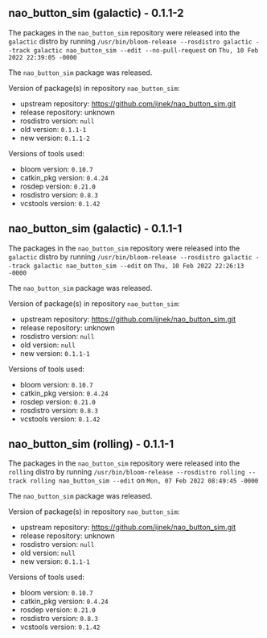 ## nao_button_sim (galactic) - 0.1.1-2

The packages in the `nao_button_sim` repository were released into the `galactic` distro by running `/usr/bin/bloom-release --rosdistro galactic --track galactic nao_button_sim --edit --no-pull-request` on `Thu, 10 Feb 2022 22:39:05 -0000`

The `nao_button_sim` package was released.

Version of package(s) in repository `nao_button_sim`:

- upstream repository: https://github.com/ijnek/nao_button_sim.git
- release repository: unknown
- rosdistro version: `null`
- old version: `0.1.1-1`
- new version: `0.1.1-2`

Versions of tools used:

- bloom version: `0.10.7`
- catkin_pkg version: `0.4.24`
- rosdep version: `0.21.0`
- rosdistro version: `0.8.3`
- vcstools version: `0.1.42`


## nao_button_sim (galactic) - 0.1.1-1

The packages in the `nao_button_sim` repository were released into the `galactic` distro by running `/usr/bin/bloom-release --rosdistro galactic --track galactic nao_button_sim --edit` on `Thu, 10 Feb 2022 22:26:13 -0000`

The `nao_button_sim` package was released.

Version of package(s) in repository `nao_button_sim`:

- upstream repository: https://github.com/ijnek/nao_button_sim.git
- release repository: unknown
- rosdistro version: `null`
- old version: `null`
- new version: `0.1.1-1`

Versions of tools used:

- bloom version: `0.10.7`
- catkin_pkg version: `0.4.24`
- rosdep version: `0.21.0`
- rosdistro version: `0.8.3`
- vcstools version: `0.1.42`


## nao_button_sim (rolling) - 0.1.1-1

The packages in the `nao_button_sim` repository were released into the `rolling` distro by running `/usr/bin/bloom-release --rosdistro rolling --track rolling nao_button_sim --edit` on `Mon, 07 Feb 2022 08:49:45 -0000`

The `nao_button_sim` package was released.

Version of package(s) in repository `nao_button_sim`:

- upstream repository: https://github.com/ijnek/nao_button_sim.git
- release repository: unknown
- rosdistro version: `null`
- old version: `null`
- new version: `0.1.1-1`

Versions of tools used:

- bloom version: `0.10.7`
- catkin_pkg version: `0.4.24`
- rosdep version: `0.21.0`
- rosdistro version: `0.8.3`
- vcstools version: `0.1.42`


